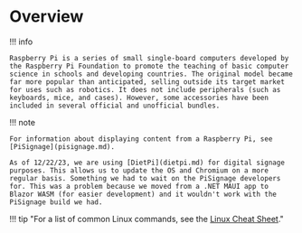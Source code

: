 # Overview

!!! info

    Raspberry Pi is a series of small single-board computers developed by the Raspberry Pi Foundation to promote the teaching of basic computer science in schools and developing countries. The original model became far more popular than anticipated, selling outside its target market for uses such as robotics. It does not include peripherals (such as keyboards, mice, and cases). However, some accessories have been included in several official and unofficial bundles.

!!! note

    For information about displaying content from a Raspberry Pi, see [PiSignage](pisignage.md). 
    
    As of 12/22/23, we are using [DietPi](dietpi.md) for digital signage purposes. This allows us to update the OS and Chromium on a more regular basis. Something we had to wait on the PiSignage developers for. This was a problem because we moved from a .NET MAUI app to Blazor WASM (for easier development) and it wouldn't work with the PiSignage build we had.

!!! tip "For a list of common Linux commands, see the [Linux Cheat Sheet](../../general/linux-cheat-sheet.md)."